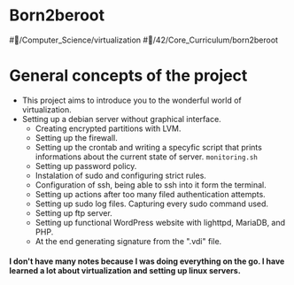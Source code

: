 # Born2beroot
#📝/Computer_Science/virtualization 
#💾/42/Core_Curriculum/born2beroot

# General concepts of the project
- This project aims to introduce you to the wonderful world of virtualization.
- Setting up a debian server without graphical interface.
	- Creating encrypted partitions with LVM.
	- Setting up the firewall.
	- Setting up the crontab and writing a specyfic script that prints informations about the current state of server. `monitoring.sh`
	- Setting up password policy.
	- Instalation of sudo and configuring strict rules.
	- Configuration of ssh, being able to ssh into it form the terminal.
	- Setting up actions after too many filed authentication attempts.
	- Setting up sudo log files. Capturing every sudo command used.
	- Setting up ftp server.
	- Setting up functional WordPress website with lighttpd, MariaDB, and PHP.
	- At the end generating signature from the ".vdi" file.
#### I don't have many notes because I was doing everything on the go. I have learned a lot about virtualization and setting up linux servers.
